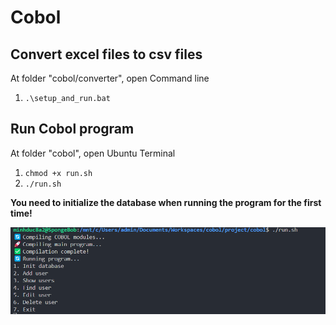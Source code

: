 # Cobol
## Convert excel files to csv files
At folder "cobol/converter", open Command line
1. `.\setup_and_run.bat`
## Run Cobol program
At folder "cobol", open Ubuntu Terminal
1. `chmod +x run.sh`
2. `./run.sh`

**You need to initialize the database when running the program for the first time!**

![Database Initialization](UI.png)